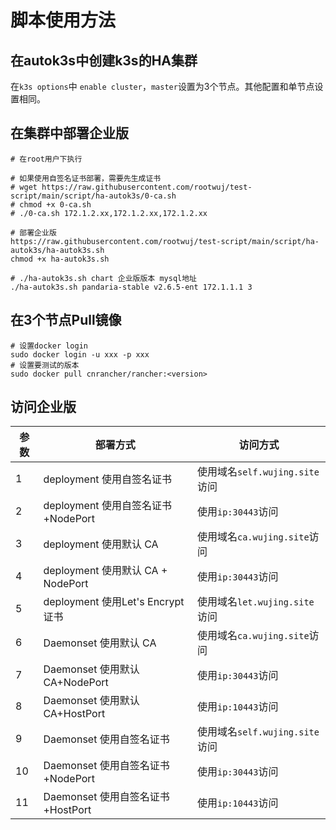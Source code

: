 # 脚本使用方法

## 在autok3s中创建k3s的HA集群

在`k3s options`中 `enable cluster`，`master`设置为3个节点。其他配置和单节点设置相同。

## 在集群中部署企业版
```
# 在root用户下执行

# 如果使用自签名证书部署，需要先生成证书
# wget https://raw.githubusercontent.com/rootwuj/test-script/main/script/ha-autok3s/0-ca.sh
# chmod +x 0-ca.sh
# ./0-ca.sh 172.1.2.xx,172.1.2.xx,172.1.2.xx

# 部署企业版
https://raw.githubusercontent.com/rootwuj/test-script/main/script/ha-autok3s/ha-autok3s.sh
chmod +x ha-autok3s.sh

# ./ha-autok3s.sh chart 企业版版本 mysql地址
./ha-autok3s.sh pandaria-stable v2.6.5-ent 172.1.1.1 3

```

## 在3个节点Pull镜像
```
# 设置docker login
sudo docker login -u xxx -p xxx
# 设置要测试的版本
sudo docker pull cnrancher/rancher:<version>

```

## 访问企业版

参数 | 部署方式 | 访问方式
---|---|---
1 | deployment 使用自签名证书 | 使用域名`self.wujing.site`访问
2 | deployment 使用自签名证书+NodePort | 使用`ip:30443`访问
3 | deployment 使用默认 CA | 使用域名`ca.wujing.site`访问
4 | deployment 使用默认 CA + NodePort | 使用`ip:30443`访问
5 | deployment 使用Let's Encrypt证书| 使用域名`let.wujing.site`访问
6 | Daemonset 使用默认 CA | 使用域名`ca.wujing.site`访问
7 | Daemonset 使用默认 CA+NodePort |  使用`ip:30443`访问
8 | Daemonset 使用默认 CA+HostPort |  使用`ip:10443`访问
9 | Daemonset 使用自签名证书 | 使用域名`self.wujing.site`访问
10 | Daemonset 使用自签名证书+NodePort |  使用`ip:30443`访问
11 | Daemonset 使用自签名证书+HostPort |  使用`ip:10443`访问
